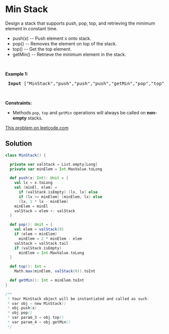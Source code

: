 # Min Stack

<p>Design a stack that supports push, pop, top, and retrieving the minimum element in constant time.</p> <ul> <li>push(x) -- Push element x onto stack.</li> <li>pop() -- Removes the element on top of the stack.</li> <li>top() -- Get the top element.</li> <li>getMin() -- Retrieve the minimum element in the stack.</li> </ul> <p>&nbsp;</p> <p><strong>Example 1:</strong></p> <pre> <strong>Input</strong> [&quot;MinStack&quot;,&quot;push&quot;,&quot;push&quot;,&quot;push&quot;,&quot;getMin&quot;,&quot;pop&quot;,&quot;top&quot;,&quot;getMin&quot;] [[],[-2],[0],[-3],[],[],[],[]] <strong>Output</strong> [null,null,null,null,-3,null,0,-2] <strong>Explanation</strong> MinStack minStack = new MinStack(); minStack.push(-2); minStack.push(0); minStack.push(-3); minStack.getMin(); // return -3 minStack.pop(); minStack.top(); // return 0 minStack.getMin(); // return -2 </pre> <p>&nbsp;</p> <p><strong>Constraints:</strong></p> <ul> <li>Methods <code>pop</code>, <code>top</code> and <code>getMin</code> operations will always be called on <strong>non-empty</strong> stacks.</li> </ul>

[This problem on leetcode.com](https://leetcode.com/problems/min-stack/)

## Solution

```scala
class MinStack() {

  private var valStack = List.empty[Long]
  private var minElem = Int.MaxValue.toLong

  def push(x: Int): Unit = {
    val lx = x.toLong
    val (minEl, elem) =
      if (valStack.isEmpty) (lx, lx) else
      if (lx >= minElem) (minElem, lx) else
      (lx, 2 * lx - minElem)
    minElem = minEl
    valStack = elem +: valStack
  }

  def pop(): Unit = {
    val elem = valStack(0)
    if (elem < minElem)
      minElem = 2 * minElem - elem
    valStack = valStack.tail
    if (valStack.isEmpty)
      minElem = Int.MaxValue.toLong
  }

  def top(): Int =
    Math.max(minElem, valStack(0)).toInt

  def getMin(): Int = minElem.toInt
}

/**
 * Your MinStack object will be instantiated and called as such:
 * var obj = new MinStack()
 * obj.push(x)
 * obj.pop()
 * var param_3 = obj.top()
 * var param_4 = obj.getMin()
 */
```
